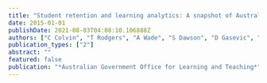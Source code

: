 ```yaml
---
title: "Student retention and learning analytics: A snapshot of Australian practices and a framework for advancement. Final report"
date: 2015-01-01
publishDate: 2021-08-03T04:08:10.106888Z
authors: ["C Colvin", "T Rodgers", "A Wade", "S Dawson", "D Gasevic", "SB Shum", " ..."]
publication_types: ["2"]
abstract: ""
featured: false
publication: "*Australian Government Office for Learning and Teaching*"
---
```


